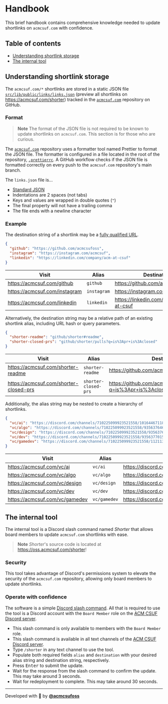 # Handbook

This brief handbook contains comprehensive knowledge needed to update shortlinks
on `acmcsuf.com` with confidence.

## Table of contents

- [Understanding shortlink storage](#understanding-shortlink-storage)
- [The internal tool](#the-internal-tool)

## Understanding shortlink storage

The `acmcsuf.com/*` shortlinks are stored in a static JSON file
[`src/lib/public/links/links.json`](https://acmcsuf.com/code/blob/main/src/lib/public/links/links.json)
(preview all shortlinks on <https://acmcsuf.com/shorter>) tracked in the
[`acmcsuf.com`](https://acmcsuf.com/code) repository on GitHub.

### Format

> **Note** The format of the JSON file is not required to be known to update
> shortlinks on `acmcsuf.com`. This section is for those who are curious.

The [`acmcsuf.com`](https://acmcsuf.com/code) repository uses a formatter tool
named Prettier to format the JSON file. The formatter is configured in a file
located in the root of the repository,
[`.prettierrc`](https://acmcsuf.com/code/blob/main/.prettierrc). A GitHub
workflow checks if the JSON file is formatted correctly on every push to the
`acmcsuf.com` repository's main branch.

The `links.json` file is…

- [Standard JSON](https://datatracker.ietf.org/doc/html/rfc8259)
- Indentations are 2 spaces (not tabs)
- Keys and values are wrapped in double quotes (`"`)
- The final property will not have a trailing comma
- The file ends with a newline character

### Example

The destination string of a shortlink may be a
[fully qualified URL](https://datatracker.ietf.org/doc/html/rfc3986).

```json
{
  "github": "https://github.com/acmcsufoss",
  "instagram": "https://instagram.com/acmcsuf",
  "linkedin": "https://linkedin.com/company/acm-at-csuf"
}
```

| Visit                           | Alias       | Destination                                |
| ------------------------------- | ----------- | ------------------------------------------ |
| <https://acmcsuf.com/github>    | `github`    | <https://github.com/acmcsufoss>            |
| <https://acmcsuf.com/instagram> | `instagram` | <https://instagram.com/acmcsuf>            |
| <https://acmcsuf.com/linkedin>  | `linkedin`  | <https://linkedin.com/company/acm-at-csuf> |

Alternatively, the destination string may be a relative path of an existing
shortlink alias, including URL hash or query parameters.

```json
{
  "shorter-readme": "github/shorter#readme",
  "shorter-closed-prs": "github/shorter/pulls?q=is%3Apr+is%3Aclosed"
}
```

| Visit                                    | Alias                | Destination                                                          | Explanation                                                               |
| ---------------------------------------- | -------------------- | -------------------------------------------------------------------- | ------------------------------------------------------------------------- |
| <https://acmcsuf.com/shorter-readme>     | `shorter-readme`     | <https://github.com/acmcsufoss/shorter#readme>                       | `https://github.com/acmcsufoss` + `/shorter#readme`                       |
| <https://acmcsuf.com/shorter-closed-prs> | `shorter-closed-prs` | <https://github.com/acmcsuf.com/shorter/pulls?q=is%3Apr+is%3Aclosed> | `https://github.com/acmcsuf.com` + `/shorter/pulls?q=is%3Apr+is%3Aclosed` |

Additionally, the alias string may be nested to create a hierarchy of
shortlinks.

```json
{
  "vc/ai": "https://discord.com/channels/710225099923521558/1016446711880745032",
  "vc/algo": "https://discord.com/channels/710225099923521558/935637646762450966",
  "vc/design": "https://discord.com/channels/710225099923521558/935637681373839401",
  "vc/dev": "https://discord.com/channels/710225099923521558/935637701594611742",
  "vc/gamedev": "https://discord.com/channels/710225099923521558/1121137782987952280"
}
```

| Visit                            | Alias        | Destination                                                           |
| -------------------------------- | ------------ | --------------------------------------------------------------------- |
| <https://acmcsuf.com/vc/ai>      | `vc/ai`      | <https://discord.com/channels/710225099923521558/1016446711880745032> |
| <https://acmcsuf.com/vc/algo>    | `vc/algo`    | <https://discord.com/channels/710225099923521558/935637646762450966>  |
| <https://acmcsuf.com/vc/design>  | `vc/design`  | <https://discord.com/channels/710225099923521558/935637681373839401>  |
| <https://acmcsuf.com/vc/dev>     | `vc/dev`     | <https://discord.com/channels/710225099923521558/935637701594611742>  |
| <https://acmcsuf.com/vc/gamedev> | `vc/gamedev` | <https://discord.com/channels/710225099923521558/1121137782987952280> |

## The internal tool

The internal tool is a Discord slash command named _Shorter_ that allows board
members to update `acmcsuf.com` shortlinks with ease.

> **Note** _Shorter_'s source code is located at
> <https://oss.acmcsuf.com/shorter>!

### Security

This tool takes advantage of Discord's permissions system to elevate the
security of the `acmcsuf.com` repository, allowing only board members to update
shortlinks.

### Operate with confidence

The software is a simple
[Discord slash command](https://discord.com/developers/docs/interactions/application-commands).
All that is required to use the tool is a Discord account with the
`Board Member` role on the
[ACM CSUF Discord server](https://acmcsuf.com/discord).

- This slash command is only available to members with the `Board Member` role.
- This slash command is available in all text channels of the
  [ACM CSUF Discord server](https://acmcsuf.com/discord).
- Type `/shorter` in any text channel to use the tool.
- Populate both required fields `alias` and `destination` with your desired
  alias string and destination string, respectively.
- Press <kbd>Enter</kbd> to submit the update.
- Wait for the response from the slash command to confirm the update. This may
  take around 3 seconds.
- Wait for redeployment to complete. This may take around 30 seconds.

---

Developed with 💖 by [**@acmcsufoss**](https://oss.acmcsuf.com/)
